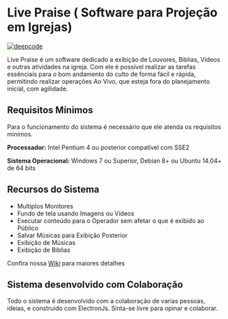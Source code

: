 # Live Praise ( Software para Projeção em Igrejas) #

[![deepcode](https://www.deepcode.ai/api/gh/badge?key=eyJhbGciOiJIUzI1NiIsInR5cCI6IkpXVCJ9.eyJwbGF0Zm9ybTEiOiJnaCIsIm93bmVyMSI6ImNhZGltb3MiLCJyZXBvMSI6ImxpdmVwcmFpc2UiLCJpbmNsdWRlTGludCI6ZmFsc2UsImF1dGhvcklkIjoyNjE2MSwiaWF0IjoxNjA5MDIzNzg1fQ.l4OENwEY40rgU-tOfnyjxDM4zLHUCqiwprA_6qcKEoM)](https://www.deepcode.ai/app/gh/cadimos/livepraise/_/dashboard?utm_content=gh%2Fcadimos%2Flivepraise)

Live Praise é um software dedicado a exibição de Louvores, Biblias, Videos e outras atividades na igreja.
Com ele é possível realizar as tarefas essênciais para o bom andamento do culto de forma fácil e rápida, permitindo realizar operações Ao Vivo, que esteja fora do planejamento inicial, com agilidade.


## Requisitos Mínimos ##


Para o funcionamento do sistema é necessário que ele atenda os requisitos minimos.


**Processador:** Intel Pentium 4 ou posterior compatível com SSE2


**Sistema Operacional:** Windows 7 ou Superior, Debian 8+ ou Ubuntu 14.04+ de 64 bits


## Recursos do Sistema ##

- Multiplos Monitores
- Fundo de tela usando Imagens ou Vídeos
- Executar conteúdo para o Operador sem afetar o que é exibido ao Público
- Salvar Músicas para Exibição Posterior
- Exibição de Músicas
- Exibição de Biblias

Confira nossa [Wiki](https://github.com/cadimos/livepraise/wiki) para maiores detalhes

## Sistema desenvolvido com Colaboração ##

Todo o sistema é desenvolvido com a colaboração de varias pessoas, ideias, e construido com ElectronJs.
Sinta-se livre para opinar e colaborar.
